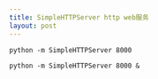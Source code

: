 ```yaml
---
title: SimpleHTTPServer http web服务
layout: post
---
```



```
python -m SimpleHTTPServer 8000
```
```
python -m SimpleHTTPServer 8000 &
```


